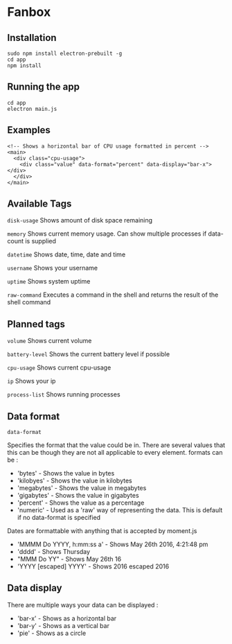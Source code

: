 # Fanbox

## Installation

```
sudo npm install electron-prebuilt -g
cd app
npm install
```

## Running the app
```
cd app
electron main.js
```

## Examples
```
<!-- Shows a horizontal bar of CPU usage formatted in percent -->
<main>
  <div class="cpu-usage">
    <div class="value" data-format="percent" data-display="bar-x"></div>
  </div>
</main>
```

## Available Tags

```disk-usage```
Shows amount of disk space remaining

```memory```
Shows current memory usage. Can show multiple processes if data-count is supplied

```datetime```
Shows date, time, date and time

```username```
Shows your username

```uptime```
Shows system uptime

```raw-command```
Executes a command in the shell and returns the result of the shell command

## Planned tags

```volume```
Shows current volume

```battery-level```
Shows the current battery level if possible

```cpu-usage```
Shows current cpu-usage

```ip```
Shows your ip

```process-list```
Shows running processes

## Data format


```data-format```

Specifies the format that the value could be in. There are several values that this can be though they are
not all applicable to every element. formats can be :

- 'bytes'     - Shows the value in bytes
- 'kilobyes'  - Shows the value in kilobytes
- 'megabytes' - Shows the value in megabytes
- 'gigabytes' - Shows the value in gigabytes
- 'percent' - Shows the value as a percentage
- 'numeric' - Used as a 'raw' way of representing the data. This is default if no data-format is specified

Dates are formattable with anything that is accepted by moment.js

- 'MMMM Do YYYY, h:mm:ss a' - Shows May 26th 2016, 4:21:48 pm
- 'dddd'                    - Shows Thursday
- "MMM Do YY"               - Shows May 26th 16
- 'YYYY [escaped] YYYY'     - Shows 2016 escaped 2016


## Data display

There are multiple ways your data can be displayed :

- 'bar-x' - Shows as a horizontal bar
- 'bar-y' - Shows as a vertical bar
- 'pie'   - Shows as a circle
